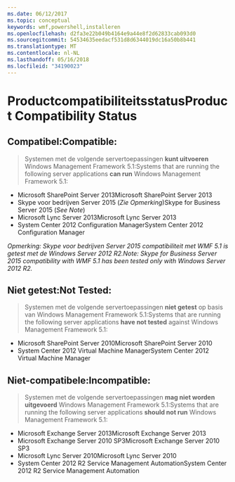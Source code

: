 ```yaml
---
ms.date: 06/12/2017
ms.topic: conceptual
keywords: wmf,powershell,installeren
ms.openlocfilehash: d2fa3e22b049b4164e9a44e8f2d62833cab093d0
ms.sourcegitcommit: 54534635eedacf531d8d6344019dc16a50b8b441
ms.translationtype: MT
ms.contentlocale: nl-NL
ms.lasthandoff: 05/16/2018
ms.locfileid: "34190023"
---
```

# <a name="product-compatibility-status"></a><span data-ttu-id="acbb9-102">Productcompatibiliteitsstatus</span><span class="sxs-lookup"><span data-stu-id="acbb9-102">Product Compatibility Status</span></span>

## <a name="compatible"></a><span data-ttu-id="acbb9-103">Compatibel:</span><span class="sxs-lookup"><span data-stu-id="acbb9-103">Compatible:</span></span>
> <span data-ttu-id="acbb9-104">Systemen met de volgende servertoepassingen **kunt uitvoeren** Windows Management Framework 5.1:</span><span class="sxs-lookup"><span data-stu-id="acbb9-104">Systems that are running the following server applications **can run** Windows Management Framework 5.1:</span></span>

- <span data-ttu-id="acbb9-105">Microsoft SharePoint Server 2013</span><span class="sxs-lookup"><span data-stu-id="acbb9-105">Microsoft SharePoint Server 2013</span></span>
- <span data-ttu-id="acbb9-106">Skype voor bedrijven Server 2015 (_Zie Opmerking_)</span><span class="sxs-lookup"><span data-stu-id="acbb9-106">Skype for Business Server 2015 (_See Note_)</span></span>
- <span data-ttu-id="acbb9-107">Microsoft Lync Server 2013</span><span class="sxs-lookup"><span data-stu-id="acbb9-107">Microsoft Lync Server 2013</span></span>
- <span data-ttu-id="acbb9-108">System Center 2012 Configuration Manager</span><span class="sxs-lookup"><span data-stu-id="acbb9-108">System Center 2012 Configuration Manager</span></span>

<span data-ttu-id="acbb9-109">_Opmerking: Skype voor bedrijven Server 2015 compatibiliteit met WMF 5.1 is getest met de Windows Server 2012 R2._</span><span class="sxs-lookup"><span data-stu-id="acbb9-109">_Note: Skype for Business Server 2015 compatibility with WMF 5.1 has been tested only with Windows Server 2012 R2._</span></span>

## <a name="not-tested"></a><span data-ttu-id="acbb9-110">Niet getest:</span><span class="sxs-lookup"><span data-stu-id="acbb9-110">Not Tested:</span></span>
> <span data-ttu-id="acbb9-111">Systemen met de volgende servertoepassingen **niet getest** op basis van Windows Management Framework 5.1:</span><span class="sxs-lookup"><span data-stu-id="acbb9-111">Systems that are running the following server applications **have not tested** against Windows Management Framework 5.1:</span></span>

- <span data-ttu-id="acbb9-112">Microsoft SharePoint Server 2010</span><span class="sxs-lookup"><span data-stu-id="acbb9-112">Microsoft SharePoint Server 2010</span></span>
- <span data-ttu-id="acbb9-113">System Center 2012 Virtual Machine Manager</span><span class="sxs-lookup"><span data-stu-id="acbb9-113">System Center 2012 Virtual Machine Manager</span></span>

## <a name="incompatible"></a><span data-ttu-id="acbb9-114">Niet-compatibele:</span><span class="sxs-lookup"><span data-stu-id="acbb9-114">Incompatible:</span></span>
> <span data-ttu-id="acbb9-115">Systemen met de volgende servertoepassingen **mag niet worden uitgevoerd** Windows Management Framework 5.1:</span><span class="sxs-lookup"><span data-stu-id="acbb9-115">Systems that are running the following server applications **should not run** Windows Management Framework 5.1:</span></span>

- <span data-ttu-id="acbb9-116">Microsoft Exchange Server 2013</span><span class="sxs-lookup"><span data-stu-id="acbb9-116">Microsoft Exchange Server 2013</span></span>
- <span data-ttu-id="acbb9-117">Microsoft Exchange Server 2010 SP3</span><span class="sxs-lookup"><span data-stu-id="acbb9-117">Microsoft Exchange Server 2010 SP3</span></span>
- <span data-ttu-id="acbb9-118">Microsoft Lync Server 2010</span><span class="sxs-lookup"><span data-stu-id="acbb9-118">Microsoft Lync Server 2010</span></span>
- <span data-ttu-id="acbb9-119">System Center 2012 R2 Service Management Automation</span><span class="sxs-lookup"><span data-stu-id="acbb9-119">System Center 2012 R2 Service Management Automation</span></span>
